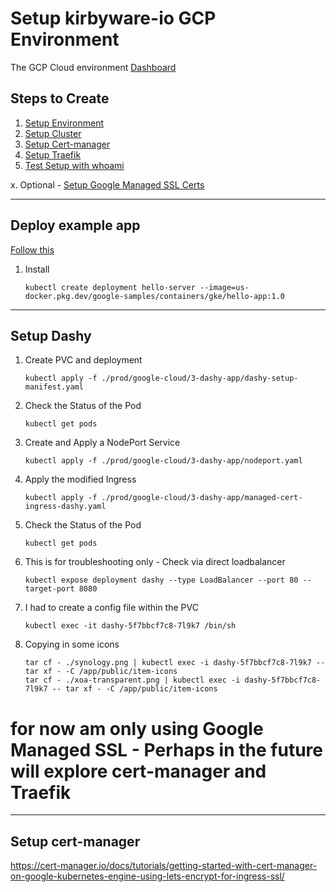 # Setup kirbyware-io GCP Environment 
The GCP Cloud environment [Dashboard](https://console.cloud.google.com/home/dashboard?project=kirbyware-io-primary-k8&walkthrough_id=assistant_webhosting_index)

## Steps to Create
1. [Setup Environment](./docs/1-setup-environment.md)
2. [Setup Cluster](./docs/2-setup-cluster.md)
3. [Setup Cert-manager](./docs/3-setup-cert-manager.md)
4. [Setup Traefik](./docs/4-setup-traefik.md)
5. [Test Setup with whoami](./docs/5-setup-whoami-test.md)


x. Optional - [Setup Google Managed SSL Certs](./docs/setup-google-ssl.md)

---
## Deploy example app

[Follow this](https://cloud.google.com/kubernetes-engine/docs/deploy-app-cluster)

1. Install
   ```
   kubectl create deployment hello-server --image=us-docker.pkg.dev/google-samples/containers/gke/hello-app:1.0
   ```

---
## Setup Dashy 

1. Create PVC and deployment
   ```
   kubectl apply -f ./prod/google-cloud/3-dashy-app/dashy-setup-manifest.yaml
   ```

2. Check the Status of the Pod
   ```
   kubectl get pods
   ```
3. Create and Apply a NodePort Service
   ```
   kubectl apply -f ./prod/google-cloud/3-dashy-app/nodeport.yaml
   ```

4. Apply the modified Ingress
   ```
   kubectl apply -f ./prod/google-cloud/3-dashy-app/managed-cert-ingress-dashy.yaml
   ```

5. Check the Status of the Pod
   ```
   kubectl get pods
   ```

6. This is for troubleshooting only - Check via direct loadbalancer
   ```
   kubectl expose deployment dashy --type LoadBalancer --port 80 --target-port 8080
   ```

7. I had to create a config file within the PVC
   ```
   kubectl exec -it dashy-5f7bbcf7c8-7l9k7 /bin/sh   
   ```

8. Copying in some icons
   ```
   tar cf - ./synology.png | kubectl exec -i dashy-5f7bbcf7c8-7l9k7 -- tar xf - -C /app/public/item-icons
   tar cf - ./xoa-transparent.png | kubectl exec -i dashy-5f7bbcf7c8-7l9k7 -- tar xf - -C /app/public/item-icons  
   ```
   


# for now am only using Google Managed SSL - Perhaps in the future will explore cert-manager and Traefik

----
## Setup cert-manager
https://cert-manager.io/docs/tutorials/getting-started-with-cert-manager-on-google-kubernetes-engine-using-lets-encrypt-for-ingress-ssl/


